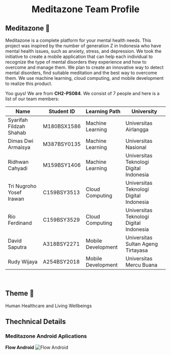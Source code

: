 
<h1 align="center">Meditazone Team Profile</h1>

## Meditazone 👋

Meditazone is a complete platform for your mental health needs. This project was inspired by the number of generation Z in Indonesia who have mental health issues, such as anxiety, stress, and depression. We took the initiative to create a mobile application that can help each individual to recognize the type of mental disorders they experience and how to overcome and manage them. We plan to create an innovative way to detect mental disorders, find suitable meditation and the best way to overcome them. We use machine learning, cloud computing, and mobile development to realize this product.

Yoo guys! We are from **CH2-PS084**. We consist of 7 people and here is a list of our team members:

|  Name | Student ID | Learning Path | University |
|---|---|---|---|
| Syarifah Fildzah Shahab | M180BSX1586 | Machine Learning | Universitas Airlangga |
| Dimas Dwi Armaisya | M387BSY0135 | Machine Learning | Universitas Nasional |
| Ridhwan Cahyadi | M159BSY1406 | Machine Learning | Universitas Teknologi Digital Indonesia |
| Tri Nugroho Yosef Irawan | C159BSY3513 | Cloud Computing | Universitas Teknologi Digital Indonesia |
| Rio Ferdinand | C159BSY3529 | Cloud Computing | Universitas Teknologi Digital Indonesia |
| David Saputra | A318BSY2271 | Mobile Development | Universitas Sultan Ageng Tirtayasa |
| Rudy Wijaya | A254BSY2018 | Mobile Development | Universitas Mercu Buana |

<br>

## Theme 📖
Human Healthcare and Living Wellbeings

## Thechnical Details 
### Meditazone Android Aplications
**Flow Android**
![Flow Android](/profile/flow.jpg)


